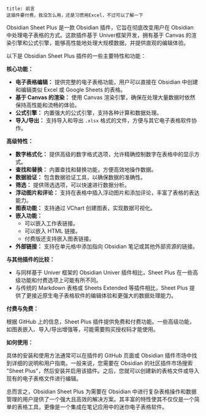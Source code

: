 ```ad-info
title: 前言
这插件要付费，我没怎么用，还是习惯用Excel，不过可以了解一下
```

Obsidian Sheet Plus 是一款 Obsidian 插件，它旨在彻底改变用户在 Obsidian 中处理电子表格的方式。这款插件基于 Univer框架开发，拥有基于 Canvas 的渲染引擎和公式引擎，能够高性能地处理大规模数据，并提供直观的编辑体验。

以下是 Obsidian Sheet Plus 插件的一些主要特性和功能：

**核心功能：**

- **电子表格编辑：** 提供完整的电子表格功能，用户可以直接在 Obsidian 中创建和编辑类似 Excel 或 Google Sheets 的表格。
- **基于 Canvas 的渲染：** 使用 Canvas 渲染引擎，确保在处理大量数据时依然保持高性能和流畅的体验。
- **公式引擎：** 内置强大的公式引擎，支持各种计算和数据处理。
- **导入/导出：** 支持导入和导出 `.xlsx` 格式的文件，方便与其它电子表格软件协作。

**高级特性：**

- **数字格式化：** 提供高级的数字格式选项，允许精确控制数字在表格中的显示方式。
- **查找和替换：** 内置查找和替换功能，方便高效地操作数据。
- **数据验证：** 包含数据验证工具，以确保数据的准确性。
- **筛选：** 提供筛选选项，可以快速进行数据分析。
- **浮动图片和评论：** 支持在表格中插入浮动图片和添加评论，丰富了表格的表达能力。
- **图表功能：** 支持通过 VChart 创建图表，实现数据可视化。
- **嵌入功能：**
    - 可以嵌入工作表链接。
    - 可以嵌入 HTML 链接。
    - 付费版还支持嵌入图表链接。
- **外部链接：** 支持在单元格中添加指向 Obsidian 笔记或其他外部资源的链接。

**与其他插件的比较：**

- 与同样基于 Univer 框架的 Obsidian Univer 插件相比，Sheet Plus 在一些高级功能和付费选项上可能有所不同。
- 与传统的 Markdown 表格或 Sheets Extended 等插件相比，Sheet Plus 提供了更接近原生电子表格软件的编辑体验和更强大的数据处理能力。

**付费与免费：**

根据 GitHub 上的信息，Sheet Plus 插件提供免费和付费功能。一些高级功能，如图表嵌入、导入/导出增强等，可能需要购买授权码才能使用。

**如何使用：**

具体的安装和使用方法通常可以在插件的 GitHub 页面或 Obsidian 插件市场中找到详细的说明和用户指南。一般来说，您需要在 Obsidian 的社区插件市场搜索 "Sheet Plus"，然后安装并启用该插件。之后，您就可以创建新的表格文件或导入现有的电子表格文件进行编辑。

总而言之，Obsidian Sheet Plus 为需要在 Obsidian 中进行复杂表格操作和数据管理的用户提供了一个强大且高效的解决方案。其丰富的特性使其不仅仅是一个简单的表格工具，更像是一个集成在笔记应用中的迷你电子表格软件。
